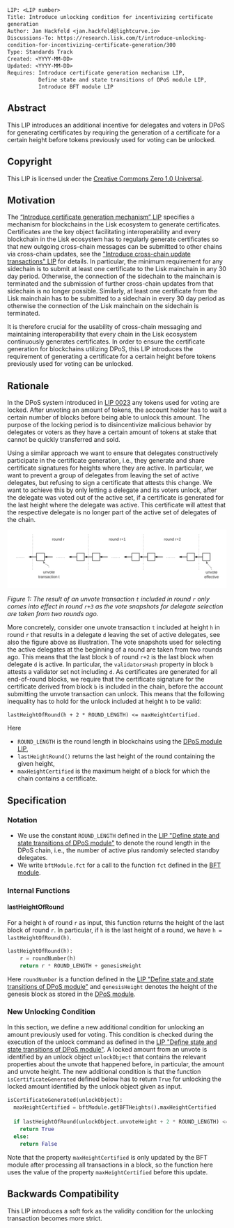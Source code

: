 ```
LIP: <LIP number>
Title: Introduce unlocking condition for incentivizing certificate generation
Author: Jan Hackfeld <jan.hackfeld@lightcurve.io>
Discussions-To: https://research.lisk.com/t/introduce-unlocking-condition-for-incentivizing-certificate-generation/300
Type: Standards Track
Created: <YYYY-MM-DD>
Updated: <YYYY-MM-DD>
Requires: Introduce certificate generation mechanism LIP,
          Define state and state transitions of DPoS module LIP,
          Introduce BFT module LIP
```

## Abstract

This LIP introduces an additional incentive for delegates and voters in DPoS for generating certificates by requiring the generation of a certificate for a certain height before tokens previously used for voting can be unlocked.

## Copyright

This LIP is licensed under the [Creative Commons Zero 1.0 Universal](https://creativecommons.org/publicdomain/zero/1.0/).

## Motivation

The [“Introduce certificate generation mechanism” LIP][certificate-generation-lip] specifies a mechanism for blockchains in the Lisk ecosystem to generate certificates.
Certificates are the key object facilitating interoperability and every blockchain in the Lisk ecosystem has to regularly generate certificates so that new outgoing cross-chain messages can be submitted to other chains via cross-chain updates, see the ["Introduce cross-chain update transactions" LIP][ccu-lip] for details.
In particular, the minimum requirement for any sidechain is to submit at least one certificate to the Lisk mainchain in any 30 day period.
Otherwise, the connection of the sidechain to the mainchain is terminated and the submission of further cross-chain updates from that sidechain is no longer possible.
Similarly, at least one certificate from the Lisk mainchain has to be submitted to a sidechain in every 30 day period as otherwise the connection of the Lisk mainchain on the sidechain is terminated.

It is therefore crucial for the usability of cross-chain messaging and maintaining interoperability that every chain in the Lisk ecosystem continuously generates certificates.
In order to ensure the certificate generation for blockchains utilizing DPoS, this LIP introduces the requirement of generating a certificate for a certain height before tokens previously used for voting can be unlocked.

## Rationale

In the DPoS system introduced in [LIP 0023](https://github.com/LiskHQ/lips/blob/master/proposals/lip-0023.md) any tokens used for voting are locked.
After unvoting an amount of tokens, the account holder has to wait a certain number of blocks before being able to unlock this amount.
The purpose of the locking period is to disincentivize malicious behavior by delegates or voters as they have a certain amount of tokens at stake that cannot be quickly transferred and sold.

Using a similar approach we want to ensure that delegates constructively participate in the certificate generation, i.e., they generate and share certificate signatures for heights where they are active.
In particular, we want to prevent a group of delegates from leaving the set of active delegates, but refusing to sign a certificate that attests this change.
We want to achieve this by only letting a delegate and its voters unlock, after the delegate was voted out of the active set, if a certificate is generated for the last height where the delegate was active.
This certificate will attest that the respective delegate is no longer part of the active set of delegates of the chain.

![Example of an unvote transaction](lip-introduce_unlocking_condition/example_unvote.png)

*Figure 1: The result of an unvote transaction `t` included in round `r` only comes into effect in round `r+3` as the vote snapshots for delegate selection are taken from two rounds ago.*

More concretely, consider one unvote transaction `t` included at height `h` in round `r` that results in a delegate `d` leaving the set of active delegates, see also the figure above as illustration.
The vote snapshots used for selecting the active delegates at the beginning of a round are taken from two rounds ago.
This means that the last block `b` of round `r+2` is the last block when delegate `d` is active.
In particular, the `validatorsHash` property in block `b` attests a validator set not including `d`.
As certificates are generated for all end-of-round blocks, we require that the certificate signature for the certificate derived from block `b` is included in the chain, before the account submitting the unvote transaction can unlock.
This means that the following inequality has to hold for the unlock included at height `h` to be valid:

```
lastHeightOfRound(h + 2 * ROUND_LENGTH) <= maxHeightCertified.
```

Here
- `ROUND_LENGTH` is the round length in blockchains using the [DPoS module LIP][dpos-module-lip],
- `lastHeightRound()` returns the last height of the round containing the given height,
- `maxHeightCertified` is the maximum height of a block for which the chain contains a certificate.

## Specification

### Notation

- We use the constant `ROUND_LENGTH` defined in the [LIP "Define state and state transitions of DPoS module"][dpos-module-lip] to denote the round length in the DPoS chain, i.e., the number of active plus randomly selected standby delegates.
- We write `bftModule.fct` for a call to the function `fct` defined in the [BFT module][bft-module-lip].

### Internal Functions

#### lastHeightOfRound

 For a height `h` of round `r` as input, this function returns the height of the last block of round `r`. In particular, if `h` is the last height of a round, we have `h = lastHeightOfRound(h)`.

```python
lastHeightOfRound(h):
    r = roundNumber(h)
    return r * ROUND_LENGTH + genesisHeight
```

Here `roundNumber` is a function defined in the [LIP "Define state and state transitions of DPoS module"][dpos-module-lip-roundNumber] and `genesisHeight` denotes the height of the genesis block as stored in the [DPoS module][dpos-module-lip].

### New Unlocking Condition

In this section, we define a new additional condition for unlocking an amount previously used for voting.
This condition is checked during the execution of the unlock command as defined in the [LIP "Define state and state transitions of DPoS module"][dpos-module-lip].
A locked amount from an unvote is identified by an unlock object `unlockObject` that contains the relevant properties about the unvote that happened before, in particular, the amount and unvote height.
The new additional condition is that the function `isCertificateGenerated` defined below has to return `True` for unlocking the locked amount identified by the unlock object given as input.

```python
isCertificateGenerated(unlockObject):
  maxHeightCertified = bftModule.getBFTHeights().maxHeightCertified

  if lastHeightOfRound(unlockObject.unvoteHeight + 2 * ROUND_LENGTH) <= maxHeightCertified:
    return True
  else:
    return False
```

Note that the property `maxHeightCertified` is only updated by the BFT module after processing all transactions in a block, so the function here uses the value of the property `maxHeightCertified` before this update.

## Backwards Compatibility

This LIP introduces a soft fork as the validity condition for the unlocking transaction becomes more strict.

[bft-module-lip]: https://research.lisk.com/t/introduce-bft-module/321
[ccu-lip]: https://research.lisk.com/t/introduce-cross-chain-update-transactions/298
[certificate-generation-lip]: https://research.lisk.com/t/introduce-a-certificate-generation-mechanism/296
[dpos-module-lip]: https://research.lisk.com/t/define-state-and-state-transitions-of-dpos-module/320
[dpos-module-lip-roundNumber]: https://research.lisk.com/t/define-state-and-state-transitions-of-dpos-module/320#roundnumber-63
